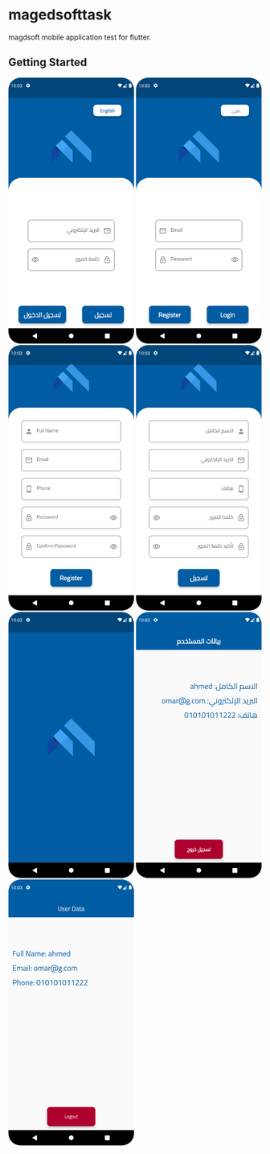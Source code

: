 # magedsofttask

magdsoft mobile application test for flutter.

## Getting Started



<img alt="loginarabic" src="https://github.com/omarabdullah1/magedsofttest/blob/master/screenshots/loginarabic.png" width="250"/>
<img alt="loginenglish" src="https://github.com/omarabdullah1/magedsofttest/blob/master/screenshots/loginenglish.png" width="250"/>
<img alt="registerenglish" src="https://github.com/omarabdullah1/magedsofttest/blob/master/screenshots/registerenglish.png" width="250"/>
<img alt="resgisterarabic" src="https://github.com/omarabdullah1/magedsofttest/blob/master/screenshots/resgisterarabic.png" width="250"/>
<img alt="splashscreen" src="https://github.com/omarabdullah1/magedsofttest/blob/master/screenshots/splashscreen.png" width="250"/>
<img alt="userprofilearabic" src="https://github.com/omarabdullah1/magedsofttest/blob/master/screenshots/userprofilearabic.png" width="250"/>
<img alt="userprofileenglish" src="https://github.com/omarabdullah1/magedsofttest/blob/master/screenshots/userprofileenglish.png" width="250"/>
